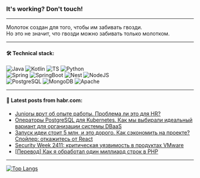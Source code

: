 ### It's working? Don't touch!

---
Молоток создан для того, чтобы им забивать гвозди. <br>
Но это не значит, что гвозди можно забивать только молотком.

---

#### 🛠️ Technical stack:

![Java](https://img.shields.io/badge/Java-informational?logo=Oracle&style=flat&logoColor=white&color=FF4500)
![Kotlin](https://img.shields.io/badge/Kotlin-informational?logo=Kotlin&style=flat&logoColor=white&color=774D97)
![TS](https://img.shields.io/badge/TypeScript-informational?logo=typeScript&style=flat&logoColor=black&color=017acc)
![Python](https://img.shields.io/badge/Python-informational?logo=Python&style=flat&logoColor=black&color=ffdd54) <br>
![Spring](https://img.shields.io/badge/Spring-informational?logo=Spring&style=flat&logoColor=white&color=6DB33F) 
![SpringBoot](https://img.shields.io/badge/SpringBoot-informational?logo=SpringBoot&style=flat&logoColor=white&color=6DB33F)
![Nest](https://img.shields.io/badge/NestJS-informational?logo=NestJS&style=flat&logoColor=white&color=E0234E) 
![NodeJS](https://img.shields.io/badge/NodeJS-informational?logo=node.js&style=flat&logoColor=white&color=70A760)<br>
![PostgreSQL](https://img.shields.io/badge/PostgreSQL-informational?logo=PostgreSQL&style=flat&logoColor=white&color=DAA520)
![MongoDB](https://img.shields.io/badge/MongoDB-informational?logo=MongoDB&style=flat&logoColor=white&color=870000)
![Apache](https://img.shields.io/badge/Apache-informational?logo=apache&style=flat&logoColor=white&color=f74e28)

___  

#### 💬 Latest posts from habr.com:

<!-- BLOG-POST-LIST:START -->
- [Juniorы врут об опыте работы. Проблема ли это для HR?](https://habr.com/ru/articles/799513/?utm_source=habrahabr&utm_medium=rss&utm_campaign=799513)
- [Операторы PostgreSQL для Kubernetes. Как мы выбирали идеальный вариант для организации системы DBaaS](https://habr.com/ru/companies/amvera/articles/799187/?utm_source=habrahabr&utm_medium=rss&utm_campaign=799187)
- [Запуск идеи стоит 5 млн, и это дорого. Как сэкономить на проекте? Спойлер: откажитесь от React](https://habr.com/ru/articles/799481/?utm_source=habrahabr&utm_medium=rss&utm_campaign=799481)
- [Security Week 2411: критическая уязвимость в продуктах VMware](https://habr.com/ru/companies/kaspersky/articles/799357/?utm_source=habrahabr&utm_medium=rss&utm_campaign=799357)
- [[Перевод] Как я обработал один миллиард строк в PHP](https://habr.com/ru/companies/bothub/articles/799469/?utm_source=habrahabr&utm_medium=rss&utm_campaign=799469)
<!-- BLOG-POST-LIST:END -->

---
[![Top Langs](https://github-readme-stats-git-master-advtsetting-gmailcom.vercel.app/api/top-langs/?username=zloylis&langs_count=10&hide_title=false&title_color=e6edf3&size_weight=0.5&count_weight=0.5&layout=compact&hide_border=true&theme=dracula)](https://github.com/zloylis)
<!--![GitHub stats](https://github-readme-stats-git-master-advtsetting-gmailcom.vercel.app/api?username=zloylis&show_icons=true&hide_border=true&theme=dracula&hide_title=true&include_all_commits=true&count_private=true&hide=contribs&hide_rank=true)-->
